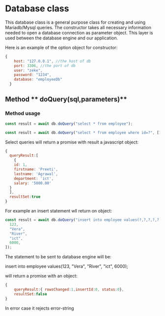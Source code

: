 # Database class

This database class is a general purpose class for creating and using Mariadb/Mysql queries. The constructor takes all necessary information needed to open a database connection as parameter object. This layer is used between the database engine and our application.

Here is an example of the option object for constructor:

```js
{
    host: "127.0.0.1", //the host of db
    port: 3306, //the port of db
    user: "zeke",
    password: "1234",
    database: "employeeDb"
  }
```

## Method ** doQuery(sql,parameters)**

### Method usage

```js
const result = await db.doQuery("select * from employee");
```

```js
const result = await db.doQuery("select * from employee where id=?", [1]);
```

Select queries will return a promise with result a javascript object:

```js
{
  queryResult:[
    {
    id: 1,
    firstname: 'Preeti',
    lastname: 'Agrawal',
    department: 'ict',
    salary: '5000.00'
  }
  ],
  resultSet:true
}
```

For example an insert statement wll return on object:

```js
const result = await db.doQuery("insert into employee values(?,?,?,?,?)", [
  123,
  "Vera",
  "River",
  "ict",
  6000,
]);
```

The statement to be sent to database engine will be:

insert into employee values(123, "Vera", "River", "ict", 6000);

will return a promise with an object:

```js
{
    queryResult:{ rowsChanged:1,insertId:0, status:0},
    resultSet:false
}
```

In error case it rejects error-string
